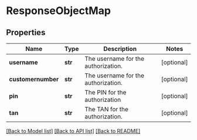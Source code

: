 # ResponseObjectMap

## Properties
Name | Type | Description | Notes
------------ | ------------- | ------------- | -------------
**username** | **str** | The username for the authorization. | [optional] 
**customernumber** | **str** | The username for the authorization. | [optional] 
**pin** | **str** | The PIN for the authorization | [optional] 
**tan** | **str** | The TAN for the authorization. | [optional] 

[[Back to Model list]](../README.md#documentation-for-models) [[Back to API list]](../README.md#documentation-for-api-endpoints) [[Back to README]](../README.md)


